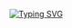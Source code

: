 [![Typing SVG](https://readme-typing-svg.herokuapp.com?font=Roboto+Mono&lines=assure,gg)](https://git.io/typing-svg)
